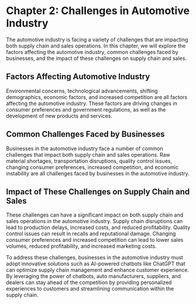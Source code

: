Chapter 2: Challenges in Automotive Industry
============================================

The automotive industry is facing a variety of challenges that are impacting both supply chain and sales operations. In this chapter, we will explore the factors affecting the automotive industry, common challenges faced by businesses, and the impact of these challenges on supply chain and sales.

Factors Affecting Automotive Industry
-------------------------------------

Environmental concerns, technological advancements, shifting demographics, economic factors, and increased competition are all factors affecting the automotive industry. These factors are driving changes in consumer preferences and government regulations, as well as the development of new products and services.

Common Challenges Faced by Businesses
-------------------------------------

Businesses in the automotive industry face a number of common challenges that impact both supply chain and sales operations. Raw material shortages, transportation disruptions, quality control issues, changing consumer preferences, increased competition, and economic instability are all challenges faced by businesses in the automotive industry.

Impact of These Challenges on Supply Chain and Sales
----------------------------------------------------

These challenges can have a significant impact on both supply chain and sales operations in the automotive industry. Supply chain disruptions can lead to production delays, increased costs, and reduced profitability. Quality control issues can result in recalls and reputational damage. Changing consumer preferences and increased competition can lead to lower sales volumes, reduced profitability, and increased marketing costs.

To address these challenges, businesses in the automotive industry must adopt innovative solutions such as AI-powered chatbots like ChatGPT that can optimize supply chain management and enhance customer experience. By leveraging the power of chatbots, auto manufacturers, suppliers, and dealers can stay ahead of the competition by providing personalized experiences to customers and streamlining communication within the supply chain.
